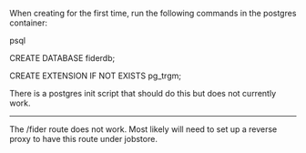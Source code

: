 When creating for the first time, run the following commands in the postgres container:

psql

CREATE DATABASE fiderdb;

CREATE EXTENSION IF NOT EXISTS pg_trgm;

There is a postgres init script that should do this but does not currently work.

---

The /fider route does not work. Most likely will need to set up a reverse proxy to have this route under jobstore.
